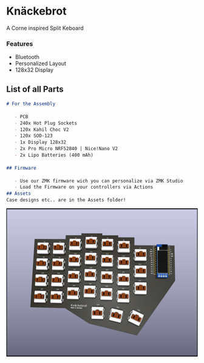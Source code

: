 # Knäckebrot

A Corne inspired Split Keboard 

### Features

- Bluetooth
- Personalized Layout
- 128x32 Display

## List of all Parts 
 ```md
# For the Assembly

    - PCB
    - 240x Hot Plug Sockets
    - 120x Kahil Choc V2
    - 120x SOD-123
    - 1x Display 128x32
    - 2x Pro Micro NRF52840 | Nice!Nano V2
    - 2x Lipo Batteries (400 mAh)

## Firmware
    
    - Use our ZMK firmware wich you can personalize via ZMK Studio
    - Load the Firmware on your controllers via Actions
## Assets
Case designs etc.. are in the Assets folder!

```

![plot](Assets/Preview/pcb.jpg)

 